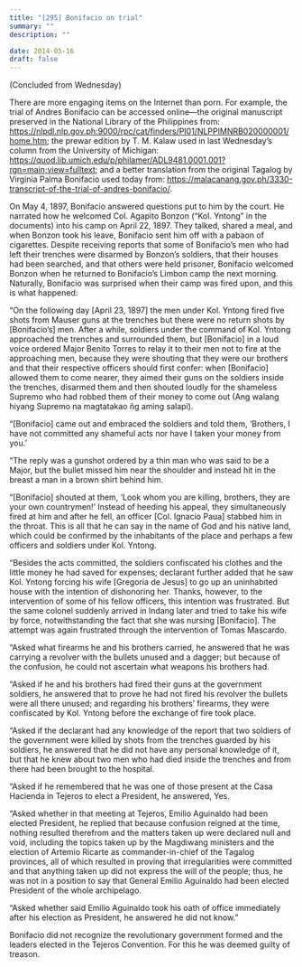 ```yaml
---
title: "[295] Bonifacio on trial"
summary: ""
description: ""

date: 2014-05-16
draft: false
---
```


(Concluded from Wednesday)

There are more engaging items on the Internet than porn. For example, the trial of Andres Bonifacio can be accessed online—the original manuscript preserved in the National Library of the Philippines from: https://nlpdl.nlp.gov.ph:9000/rpc/cat/finders/PI01/NLPPIMNRB020000001/home.htm; the prewar edition by T. M. Kalaw used in last Wednesday’s column from the University of Michigan: https://quod.lib.umich.edu/p/philamer/ADL9481.0001.001?rgn=main;view=fulltext; and a better translation from the original Tagalog by Virginia Palma Bonifacio used today from: https://malacanang.gov.ph/3330-transcript-of-the-trial-of-andres-bonifacio/.

On May 4, 1897, Bonifacio answered questions put to him by the court. He narrated how he welcomed Col. Agapito Bonzon (“Kol. Yntong” in the documents) into his camp on April 22, 1897. They talked, shared a meal, and when Bonzon took his leave, Bonifacio sent him off with a pabaon of cigarettes. Despite receiving reports that some of Bonifacio’s men who had left their trenches were disarmed by Bonzon’s soldiers, that their houses had been searched, and that others were held prisoner, Bonifacio welcomed Bonzon when he returned to Bonifacio’s Limbon camp the next morning. Naturally, Bonifacio was surprised when their camp was fired upon, and this is what happened:

“On the following day [April 23, 1897] the men under Kol. Yntong fired five shots from Mauser guns at the trenches but there were no return shots by [Bonifacio’s] men. After a while, soldiers under the command of Kol. Yntong approached the trenches and surrounded them, but [Bonifacio] in a loud voice ordered Major Benito Torres to relay it to their men not to fire at the approaching men, because they were shouting that they were our brothers and that their respective officers should first confer: when [Bonifacio] allowed them to come nearer, they aimed their guns on the soldiers inside the trenches, disarmed them and then shouted loudly for the shameless Supremo who had robbed them of their money to come out (Ang  walang  hiyang Supremo na magtatakao ñg  aming  salapi).

“[Bonifacio] came out and embraced the soldiers and told them, ‘Brothers, I have not committed any shameful acts nor have I taken your money from you.’

“The reply was a gun­shot ordered by a thin man who was said to be a Major, but the bullet missed him near the shoulder and instead hit in the breast a man in a brown shirt behind him.

“[Bonifacio] shouted at them, ‘Look whom you are killing, brothers, they are your own countrymen!’ Instead of heeding his appeal, they simultaneously fired at him and after he fell, an officer [Col. Ignacio Paua] stabbed him in the throat. This is all that he can say in the name of God and his native land, which could be confirmed by the inhabitants of the place and perhaps a few officers and soldiers under Kol. Yntong.

“Besides the acts committed, the soldiers confiscated his clothes and the little money he had saved for expenses; declarant further added that he saw Kol. Yntong forcing his wife [Gregoria de Jesus] to go up an uninhabited house with the intention of dishonoring her. Thanks, however, to the intervention of some of his fellow officers, this intention was frustrated. But the same colonel suddenly arrived in Indang later and tried to take his wife by force, notwithstanding the fact that she was nursing [Bonifacio]. The attempt was again frustrated through the intervention of Tomas Mascardo.

“Asked what firearms he and his brothers carried, he answered that he was carrying a revolver with the bullets unused and a dagger; but because of the confusion, he could not ascertain what weapons his brothers had.

“Asked if he and his brothers had fired their guns at the government soldiers, he answered that to prove he had not fired his revolver the bullets were all there unused; and regarding his brothers’ firearms, they were confiscated by Kol. Yntong before the exchange of fire took place.

“Asked if the declarant had any knowledge of the report that two soldiers of the government were killed by shots from the trenches guarded by his soldiers, he answered that he did not have any personal knowledge of it, but that he knew about two men who had died inside the trenches and from there had been brought to the hospital.

“Asked if he remembered that he was one of those present at the Casa Hacienda in Tejeros to elect a President, he answered, Yes.

“Asked whether in that meeting at Tejeros, Emilio Aguinaldo had been elected President, he replied that because confusion reigned at the time, nothing resulted therefrom and the matters taken up were declared null and void, including the topics taken up by the Magdiwang ministers and the election of Artemio Ricarte as commander-in-chief of the Tagalog provinces, all of which resulted in proving that irregularities were committed and that anything taken up did not express the will of the people; thus, he was not in a position to say that General Emilio Aguinaldo had been elected President of the whole archipelago.

“Asked whether said Emilio Aguinaldo took his oath of office immediately after his election as President, he answered he did not know.”

Bonifacio did not recognize the revolutionary government formed and the leaders elected in the Tejeros Convention. For this he was deemed guilty of treason.
